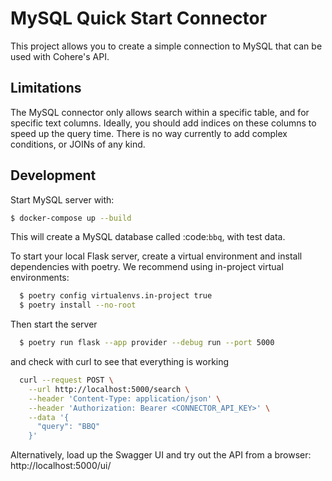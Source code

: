 # MySQL Quick Start Connector

This project allows you to create a simple connection to MySQL that can be used with Cohere's API.

## Limitations

The MySQL connector only allows search within a specific table, and for specific text columns. Ideally, you should add indices on these columns to speed up the query time. There is no way currently to add complex conditions, or JOINs of any kind.

## Development

Start MySQL server with:

```bash
$ docker-compose up --build
```

This will create a MySQL database called :code:`bbq`, with test data.

To start your local Flask server, create a virtual environment and install dependencies with poetry. We recommend using in-project virtual environments:

```bash
  $ poetry config virtualenvs.in-project true
  $ poetry install --no-root
```

Then start the server

```bash
  $ poetry run flask --app provider --debug run --port 5000
```

and check with curl to see that everything is working

```bash
  curl --request POST \
    --url http://localhost:5000/search \
    --header 'Content-Type: application/json' \
    --header 'Authorization: Bearer <CONNECTOR_API_KEY>' \
    --data '{
      "query": "BBQ"
    }'
```

Alternatively, load up the Swagger UI and try out the API from a browser: http://localhost:5000/ui/

